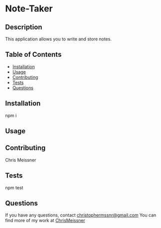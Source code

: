 # Note-Taker

## Description
This application allows you to write and store notes.

## Table of Contents
* [Installation](#installation)
* [Usage](#usage)
* [Contributing](#contributing)
* [Tests](#tests)
* [Questions](#questions)

## Installation
npm i

## Usage


## Contributing
Chris Meissner

## Tests
npm test

## Questions
If you have any questions, contact christophermssnr@gmail.com
You can find more of my work at [ChrisMeissner](https://github.com/ChrisMeissner)
